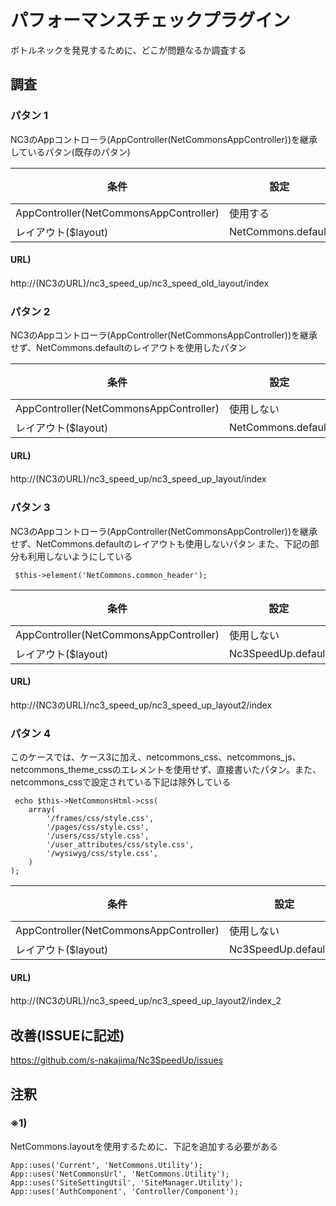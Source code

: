 パフォーマンスチェックプラグイン
==============

ボトルネックを発見するために、どこが問題なるか調査する

## 調査

 ### パタン 1
 
 NC3のAppコントローラ(AppController(NetCommonsAppController))を継承しているパタン(既存のパタン)

 | 条件 | 設定 | 備考
 | ---- | ------ | ------
 | AppController(NetCommonsAppController) | 使用する | 
 | レイアウト($layout) | NetCommons.default | ※1

 #### URL) 
 http://(NC3のURL)/nc3_speed_up/nc3_speed_old_layout/index
 
 
 ### パタン 2
 
 NC3のAppコントローラ(AppController(NetCommonsAppController))を継承せず、NetCommons.defaultのレイアウトを使用したパタン
 
 | 条件 | 設定 | 備考
 | ---- | ------ | ------
 | AppController(NetCommonsAppController) | 使用しない | 
 | レイアウト($layout) | NetCommons.default | ※1
 
 
 
 #### URL)
 http://(NC3のURL)/nc3_speed_up/nc3_speed_up_layout/index
 
 
 ### パタン 3
 
NC3のAppコントローラ(AppController(NetCommonsAppController))を継承せず、NetCommons.defaultのレイアウトも使用しないパタン
また、下記の部分も利用しないようにしている
~~~
 $this->element('NetCommons.common_header');
~~~
 
 | 条件 | 設定 | 備考
 | ---- | ------ | ------
 | AppController(NetCommonsAppController) | 使用しない | 
 | レイアウト($layout) | Nc3SpeedUp.default |
 
 #### URL)
 http://(NC3のURL)/nc3_speed_up/nc3_speed_up_layout2/index
 
 
 ### パタン 4
 
このケースでは、ケース3に加え、netcommons_css、netcommons_js、netcommons_theme_cssのエレメントを使用せず、直接書いたパタン。また、netcommons_cssで設定されている下記は除外している
~~~~
 echo $this->NetCommonsHtml->css(
	array(
		'/frames/css/style.css',
		'/pages/css/style.css',
		'/users/css/style.css',
		'/user_attributes/css/style.css',
		'/wysiwyg/css/style.css',
	)
);
~~~~
 
 | 条件 | 設定 | 備考
 | ---- | ------ | ------
 | AppController(NetCommonsAppController) | 使用しない | 
 | レイアウト($layout) | Nc3SpeedUp.default_2 | ※3
 
 #### URL)
 http://(NC3のURL)/nc3_speed_up/nc3_speed_up_layout2/index_2
 
 
 ## 改善(ISSUEに記述)

https://github.com/s-nakajima/Nc3SpeedUp/issues


 ## 注釈
   
 ### ※1) 
 NetCommons.layoutを使用するために、下記を追加する必要がある
 ~~~
 App::uses('Current', 'NetCommons.Utility');
 App::uses('NetCommonsUrl', 'NetCommons.Utility');
 App::uses('SiteSettingUtil', 'SiteManager.Utility');
 App::uses('AuthComponent', 'Controller/Component');
 ~~~
 
